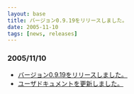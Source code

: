```yaml
---
layout: base
title: バージョン0.9.19をリリースしました。
date: 2005-11-10 
tags: [news, releases]
---
```


### 2005/11/10

* [バージョン0.9.19をリリースしました。](/downloads/)
* [ユーザドキュメントを更新しました。](../documentation/changelog.html)
